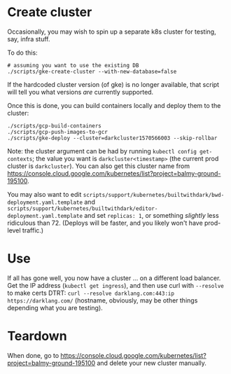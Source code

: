 Create cluster
=============

Occasionally, you may wish to spin up a separate k8s cluster for testing, say,
infra stuff.

To do this:
```
# assuming you want to use the existing DB
./scripts/gke-create-cluster --with-new-database=false
```

If the hardcoded cluster version (of gke) is no longer available, that script
will tell you what versions _are_ currently supported.

Once this is done, you can build containers locally and deploy them to the
cluster:
```
./scripts/gcp-build-containers
./scripts/gcp-push-images-to-gcr
./scripts/gke-deploy --cluster=darkcluster1570566003 --skip-rollbar
```

Note: the cluster argument can be had by running `kubectl config get-contexts`;
the value you want is `darkcluster<timestamp>` (the current prod cluster is
`darkcluster`). You can also get this cluster name from
https://console.cloud.google.com/kubernetes/list?project=balmy-ground-195100.

You may also want to edit
`scripts/support/kubernetes/builtwithdark/bwd-deployment.yaml.template` and
`scripts/support/kubernetes/builtwithdark/editor-deployment.yaml.template` and
set `replicas: 1`, or something _slightly_ less ridiculous than 72. (Deploys
will be faster, and you likely won't have prod-level traffic.)


Use
=====
If all has gone well, you now have a cluster ... on a different load balancer.
Get the IP address (`kubectl get ingress`), and then use curl with `--resolve`
to make certs DTRT: `curl --resolve darklang.com:443:ip https://darklang.com/`
(hostname, obviously, may be other things depending what you are testing).


Teardown
========
When done, go to
https://console.cloud.google.com/kubernetes/list?project=balmy-ground-195100 and
delete your new cluster manually.
